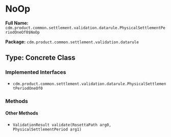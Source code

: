 # NoOp

**Full Name:** `cdm.product.common.settlement.validation.datarule.PhysicalSettlementPeriodOneOf0$NoOp`

**Package:** `cdm.product.common.settlement.validation.datarule`

## Type: Concrete Class

### Implemented Interfaces

- `cdm.product.common.settlement.validation.datarule.PhysicalSettlementPeriodOneOf0`

### Methods

#### Other Methods

- `ValidationResult validate(RosettaPath arg0, PhysicalSettlementPeriod arg1)`


